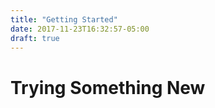 ```yaml
---
title: "Getting Started"
date: 2017-11-23T16:32:57-05:00
draft: true
---
```


# Trying Something New